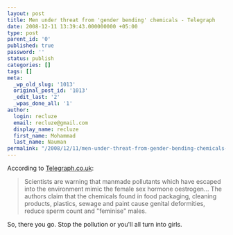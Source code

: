 ```yaml
---
layout: post
title: Men under threat from 'gender bending' chemicals - Telegraph
date: 2008-12-11 13:39:43.000000000 +05:00
type: post
parent_id: '0'
published: true
password: ''
status: publish
categories: []
tags: []
meta:
  _wp_old_slug: '1013'
  original_post_id: '1013'
  _edit_last: '2'
  _wpas_done_all: '1'
author:
  login: recluze
  email: recluze@gmail.com
  display_name: recluze
  first_name: Mohammad
  last_name: Nauman
permalink: "/2008/12/11/men-under-threat-from-gender-bending-chemicals-telegraph/"
---
```

According to [Telegraph.co.uk](http://www.telegraph.co.uk/health/3660141/Men-under-threat-from-gender-bending-chemicals.html):

> Scientists are warning that manmade pollutants which have escaped into the environment mimic the female sex hormone oestrogen... The authors claim that the chemicals found in food packaging, cleaning products, plastics, sewage and paint cause genital deformities, reduce sperm count and "feminise" males.

So, there you go. Stop the pollution or you'll all turn into girls.

